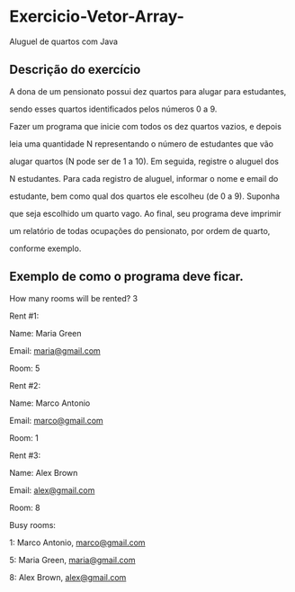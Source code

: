 # Exercicio-Vetor-Array-
Aluguel de quartos com Java

## Descrição do exercício
A dona de um pensionato possui dez quartos para alugar para estudantes,

sendo esses quartos identificados pelos números 0 a 9.

Fazer um programa que inicie com todos os dez quartos vazios, e depois

leia uma quantidade N representando o número de estudantes que vão

alugar quartos (N pode ser de 1 a 10). Em seguida, registre o aluguel dos

N estudantes. Para cada registro de aluguel, informar o nome e email do

estudante, bem como qual dos quartos ele escolheu (de 0 a 9). Suponha

que seja escolhido um quarto vago. Ao final, seu programa deve imprimir

um relatório de todas ocupações do pensionato, por ordem de quarto,

conforme exemplo.

## Exemplo de como o programa deve ficar.

How many rooms will be rented? 3

Rent #1:

Name: Maria Green

Email: maria@gmail.com

Room: 5

Rent #2:

Name: Marco Antonio

Email: marco@gmail.com

Room: 1

Rent #3:

Name: Alex Brown

Email: alex@gmail.com

Room: 8

Busy rooms:

1: Marco Antonio, marco@gmail.com

5: Maria Green, maria@gmail.com

8: Alex Brown, alex@gmail.com
